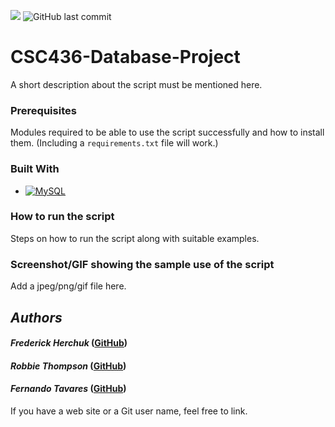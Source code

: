 ![](https://img.shields.io/badge/created-november%202022-blue)
![GitHub last commit](https://img.shields.io/github/last-commit/fherchuk/CSC436-Database-Project)

# CSC436-Database-Project
A short description about the script must be mentioned here.

### Prerequisites
<!--Remove the below lines and add yours -->
Modules required to be able to use the script successfully
and how to install them.
(Including a `requirements.txt` file will work.)
### Built With
* [![MySQL][MySQL.js]][MySQL-url]

### How to run the script
<!--Remove the below lines and add yours -->
Steps on how to run the script along with suitable examples.

### Screenshot/GIF showing the sample use of the script
<!--Remove the below lines and add yours -->
Add a jpeg/png/gif file here.

## *Authors*
<!--Remove the below lines and add yours -->
#### *Frederick Herchuk* ([GitHub](https://github.com/fherchuk))
#### *Robbie Thompson* ([GitHub](https://github.com/robbiethompson4))
#### *Fernando Tavares* ([GitHub](https://github.com/fjt1496))
If you have a web site or a Git user name, feel free to link.

<!--MARKDOWN BADGES-->
[MySQL.js]: https://img.shields.io/badge/mysql-ffead5?style=for-the-badge&logo=mysql&logoColor=4479A1
[MySQL-url]: https://www.mysql.com/
[sqalchemy-js]: https://quintagroup.com/cms/python/images/sqlalchemy-logo.png/image_view_fullscreen
[sqalchemy-url]: https://www.mysql.com/
